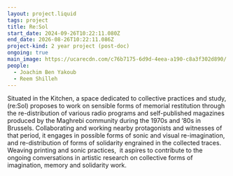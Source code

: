 ```yaml
---
layout: project.liquid
tags: project
title: Re:Sol
start_date: 2024-09-26T10:22:11.080Z
end_date: 2026-08-26T10:22:11.086Z
project-kind: 2 year project (post-doc)
ongoing: true
main_image: https://ucarecdn.com/c76b7175-6d9d-4eea-a190-c8a3f302d890/
people:
  - Joachim Ben Yakoub
  - Reem Shilleh
---
```

Situated in the Kitchen, a space dedicated to collective practices and study, (re:Sol) proposes to work on sensible forms of memorial restitution through the re-distribution of various radio programs and self-published magazines produced by the Maghrebi community during the 1970s and ’80s in Brussels. Collaborating and working nearby protagonists and witnesses of that period, it engages in possible forms of sonic and visual re-imagination, and re-distribution of forms of solidarity engrained in the collected traces. Weaving printing and sonic practices,  it aspires to contribute to the ongoing conversations in artistic research on collective forms of imagination, memory and solidarity work.